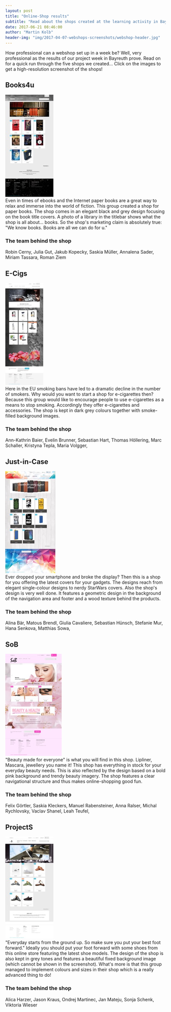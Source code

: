 ```yaml
---
layout: post
title: "Online-Shop results"
subtitle: "Read about the shops created at the learning activity in Bayreuth"
date: 2017-06-21 08:46:00
author: "Martin Kolb"
header-img: "img/2017-04-07-webshops-screenshots/webshop-header.jpg"
---
```

How professional can a webshop set up in a week be? Well, very professional as the results of our project week in Bayreuth prove. Read on for a quick run through the five shops we created... Click on the images to get a high-resolution screenshot of the shops!

## Books4u
<div class="pull-right img_framed">
	<a href="/img/2017-04-07-webshops-screenshots/webshop_books4u.jpg">
		<img src="/img/2017-04-07-webshops-screenshots/webshop_books4u_tb.jpg" alt="image" />
	</a>
</div>
Even in times of ebooks and the Internet paper books are a great way to relax and immerse into the world of fiction. This group created a shop for paper books. The shop comes in an elegant black and grey design focusing on the book title covers. A photo of a library in the titlebar shows what the shop is all about... books. So the shop's marketing claim is absolutely true: "We know books. Books are all we can do for u."

### <span class="glyphicon glyphicon-user" aria-hidden="true"></span> The team behind the shop
Robin Cerny, Julia Gut, Jakub Kopecky, Saskia Müller, Annalena Sader, Miriam Tassara, Roman Ziem

<div class="clearfix"></div>

## E-Cigs
<div class="pull-left img_framed">
	<a href="/img/2017-04-07-webshops-screenshots/webshop_e-cigarettes.jpg">
		<img src="/img/2017-04-07-webshops-screenshots/webshop_e-cigarettes_tb.jpg" alt="image" />
	</a>
</div>
Here in the EU smoking bans have led to a dramatic decline in the number of smokers. Why would you want to start a shop for e-cigarettes then? Because this group would like to encourage people to use e-cigarettes as a means to stop smoking. Accordingly they offer e-cigarettes and accessories. The shop is kept in dark grey colours together with smoke-filled background images.

### <span class="glyphicon glyphicon-user" aria-hidden="true"></span> The team behind the shop
Ann-Kathrin Baier, Evelin Brunner, Sebastian Hart, Thomas Höllering, Marc Schaller, Kristyna Tepla, Maria Volgger, 

<div class="clearfix"></div>

## Just-in-Case
<div class="pull-left img_framed">
	<a href="/img/2017-04-07-webshops-screenshots/webshop_just-in-case.jpg">
		<img src="/img/2017-04-07-webshops-screenshots/webshop_just-in-case_tb.jpg" alt="image" />
	</a>
</div>
Ever dropped your smartphone and broke the display? Then this is a shop for you offering the latest covers for your gadgets. The designs reach from elegant single-colour designs to nerdy StarWars covers. Also the shop's design is very well done. It features a geometric design in the background of the navigation area and footer and a wood texture behind the products.

### <span class="glyphicon glyphicon-user" aria-hidden="true"></span> The team behind the shop
Alina Bär, Matous Brendl, Giulia Cavaliere, Sebastian Hünsch, Stefanie Mur, Hana Senkova, Matthias Sowa, 

<div class="clearfix"></div>

## SoB
<div class="pull-right img_framed">
	<a href="/img/2017-04-07-webshops-screenshots/webshop_sob.jpg">
		<img src="/img/2017-04-07-webshops-screenshots/webshop_sob_tb.jpg" alt="image" />
	</a>
</div>
"Beauty made for everyone" is what you will find in this shop. Lipliner, Mascara, jewellery you name it! This shop has everything in stock for your everyday beauty needs. This is also reflected by the design based on a bold pink background and trendy beauty imagery. The shop features a clear navigational structure and thus makes online-shopping good fun.

### <span class="glyphicon glyphicon-user" aria-hidden="true"></span> The team behind the shop
Felix Görtler, Saskia Kleckers, Manuel Rabensteiner, Anna Ralser, Michal Rychlovsky, Vaclav Shanel, Leah Teufel, 

<div class="clearfix"></div>

## ProjectS
<div class="pull-right img_framed">
	<a href="/img/2017-04-07-webshops-screenshots/webshop_projects.jpg">
		<img src="/img/2017-04-07-webshops-screenshots/webshop_projects_tb.jpg" alt="image" />
	</a>
</div>
"Everyday starts from the ground up. So make sure you put your best foot forward." Ideally you should put your foot forward with some shoes from this online store featuring the latest shoe models. The design of the shop is also kept in grey tones and features a beautiful fixed background image (which cannot be shown in the screenshot). What's more is that this group managed to implement colours and sizes in their shop which is a really advanced thing to do!

### <span class="glyphicon glyphicon-user" aria-hidden="true"></span> The team behind the shop
Alica Harzer, Jason Kraus, Ondrej Martinec, Jan Mateju, Sonja Schenk, Viktoria Wieser